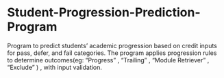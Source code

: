 # Student-Progression-Prediction-Program
 Program to predict students’ academic progression based on credit inputs for pass, defer, and fail categories. The program applies progression rules to determine outcomes(eg: “Progress” , “Trailing” , “Module Retriever” , “Exclude” ) , with input validation.
